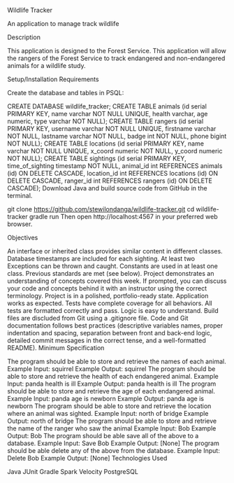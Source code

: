 Wildlife Tracker

An application to manage track wildlife

Description

This application is designed to the Forest Service. This application will allow the rangers of the Forest Service to track endangered and non-endangered animals for a wildlife study.

Setup/Installation Requirements

Create the database and tables in PSQL:

CREATE DATABASE wildlife_tracker;
CREATE TABLE animals (id serial PRIMARY KEY, name varchar NOT NULL UNIQUE, health varchar, age numeric, type varchar NOT NULL);
CREATE TABLE rangers (id serial PRIMARY KEY, username varchar NOT NULL UNIQUE, firstname varchar NOT NULL, lastname varchar NOT NULL, badge int NOT NULL, phone bigint NOT NULL);
CREATE TABLE locations (id serial PRIMARY KEY, name varchar NOT NULL UNIQUE, x_coord numeric NOT NULL, y_coord numeric NOT NULL);
CREATE TABLE sightings (id serial PRIMARY KEY, time_of_sighting timestamp NOT NULL, animal_id int REFERENCES animals (id) ON DELETE CASCADE, location_id int REFERENCES locations (id) ON DELETE CASCADE, ranger_id int REFERENCES rangers (id) ON DELETE CASCADE);
Download Java and build source code from GitHub in the terminal.

git clone https://github.com/stewilondanga/wildlife-tracker.git
cd wildlife-tracker
gradle run
Then open http://localhost:4567 in your preferred web browser.

Objectives

An interface or inherited class provides similar content in different classes.
Database timestamps are included for each sighting.
At least two Exceptions can be thrown and caught.
Constants are used in at least one class.
Previous standards are met (see below).
Project demonstrates an understanding of concepts covered this week. If prompted, you can discuss your code and concepts behind it with an instructor using the correct terminology.
Project is in a polished, portfolio-ready state.
Application works as expected.
Tests have complete coverage for all behaviors.
All tests are formatted correctly and pass.
Logic is easy to understand.
Build files are discluded from Git using a .gitignore file.
Code and Git documentation follows best practices (descriptive variables names, proper indentation and spacing, separation between front and back-end logic, detailed commit messages in the correct tense, and a well-formatted README).
Minimum Specification

The program should be able to store and retrieve the names of each animal.
Example Input: squirrel
Example Output: squirrel
The program should be able to store and retrieve the health of each endangered animal.
Example Input: panda health is ill
Example Output: panda health is ill
The program should be able to store and retrieve the age of each endangered animal.
Example Input: panda age is newborn
Example Output: panda age is newborn
The program should be able to store and retrieve the location where an animal was sighted.
Example Input: north of bridge
Example Output: north of bridge
The program should be able to store and retrieve the name of the ranger who saw the animal
Example Input: Bob
Example Output: Bob
The program should be able save all of the above to a database.
Example Input: Save Bob
Example Output: [None]
The program should be able delete any of the above from the database.
Example Input: Delete Bob
Example Output: [None]
Technologies Used

Java
JUnit
Gradle
Spark
Velocity
PostgreSQL
